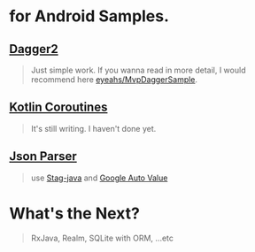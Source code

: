 # for Android Samples.

## [Dagger2](https://github.com/ZeroBrain/AndroidSamples/tree/master/dagger2)

> Just simple work. If you wanna read in more detail, I would recommend here [eyeahs/MvpDaggerSample](https://github.com/eyeahs/MvpDaggerSample).

## [Kotlin Coroutines](https://github.com/ZeroBrain/AndroidSamples/tree/master/KotlinCoroutines)

> It's still writing. I haven't done yet.

## [Json Parser](https://github.com/ZeroBrain/AndroidSamples/tree/master/jsonparser)

> use [Stag-java](https://github.com/vimeo/stag-java) and [Google Auto Value](https://github.com/rharter/auto-value-gson)

# What's the Next?

> RxJava, Realm, SQLite with ORM, ...etc